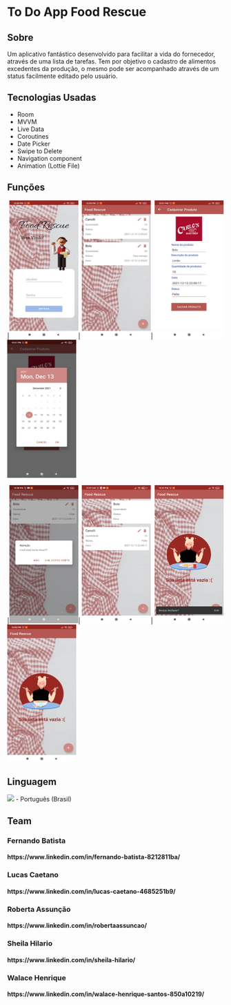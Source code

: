 <h1> To Do App Food Rescue </h1>

<h2>Sobre </h2> 

<p>
 Um aplicativo fantástico desenvolvido para facilitar a vida do fornecedor, através de uma lista de tarefas. Tem por objetivo o cadastro de alimentos excedentes
da produção, o mesmo pode ser acompanhado através de um status facilmente editado pelo usuário. 

</p>

## Tecnologias Usadas 
- Room
- MVVM
- Live Data
- Coroutines
- Date Picker
- Swipe to Delete
- Navigation component
- Animation (Lottie File)

## Funções 
|<img src="https://github.com/FoodRescue/AppFoodRescue/blob/master/img1.jpg" width="160" height="320"/>|
<img src="https://github.com/FoodRescue/AppFoodRescue/blob/master/img2.jpg" width="160" height="320"/>|
<img src="https://github.com/FoodRescue/AppFoodRescue/blob/master/img3.jpg" width="160" height="320"/>
<img src="https://github.com/FoodRescue/AppFoodRescue/blob/master/img4.jpg" width="160" height="320"/>

|<img src="https://github.com/FoodRescue/AppFoodRescue/blob/master/img5.jpg" width="160" height="320"/>|
<img src="https://github.com/FoodRescue/AppFoodRescue/blob/master/imge6.jpg" width="160" height="320"/>|
<img src="https://github.com/FoodRescue/AppFoodRescue/blob/master/img6.jpg" width="160" height="320"/>
<img src="https://github.com/FoodRescue/AppFoodRescue/blob/master/img7.jpg" width="160" height="320"/>

<h2>Linguagem </h2>
<div>
<img src="https://cdn.staticaly.com/gh/hjnilsson/country-flags/master/svg/br.svg" width="22"> - Português (Brasil)</br>
</div>

<h2>Team </h2>

<h3>Fernando Batista </h3>
<h4>https://www.linkedin.com/in/fernando-batista-8212811ba/  </h4>

<h3>Lucas Caetano  </h3>
<h4>https://www.linkedin.com/in/lucas-caetano-4685251b9/  </h4>

<h3>Roberta Assunção </h3>
<h4>https://www.linkedin.com/in/robertaassuncao/  </h4>

<h3>Sheila Hilario </h3>
<h4>https://www.linkedin.com/in/sheila-hilario/  </h4>

<h3>Walace Henrique </h3>
<h4>https://www.linkedin.com/in/walace-henrique-santos-850a10219/ </h4>
